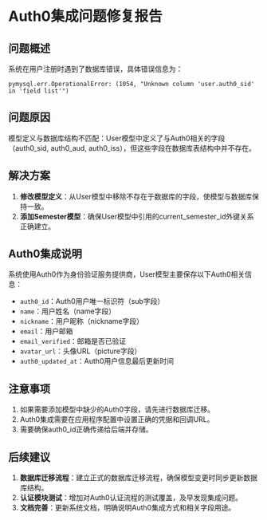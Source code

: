 # Auth0集成问题修复报告

## 问题概述

系统在用户注册时遇到了数据库错误，具体错误信息为：

```
pymysql.err.OperationalError: (1054, "Unknown column 'user.auth0_sid' in 'field list'")
```

## 问题原因

模型定义与数据库结构不匹配：User模型中定义了与Auth0相关的字段（auth0_sid, auth0_aud, auth0_iss），但这些字段在数据库表结构中并不存在。

## 解决方案

1. **修改模型定义**：从User模型中移除不存在于数据库的字段，使模型与数据库保持一致。
2. **添加Semester模型**：确保User模型中引用的current_semester_id外键关系正确建立。

## Auth0集成说明

系统使用Auth0作为身份验证服务提供商，User模型主要保存以下Auth0相关信息：

- `auth0_id`：Auth0用户唯一标识符（sub字段）
- `name`：用户姓名（name字段）
- `nickname`：用户昵称（nickname字段）
- `email`：用户邮箱
- `email_verified`：邮箱是否已验证
- `avatar_url`：头像URL（picture字段）
- `auth0_updated_at`：Auth0用户信息最后更新时间

## 注意事项

1. 如果需要添加模型中缺少的Auth0字段，请先进行数据库迁移。
2. Auth0集成需要在应用程序配置中设置正确的凭据和回调URL。
3. 需要确保auth0_id正确传递给后端并存储。

## 后续建议

1. **数据库迁移流程**：建立正式的数据库迁移流程，确保模型变更时同步更新数据库结构。
2. **认证模块测试**：增加对Auth0认证流程的测试覆盖，及早发现集成问题。
3. **文档完善**：更新系统文档，明确说明Auth0集成方式和相关字段用途。 